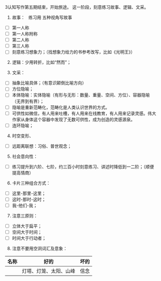 3认知写作第五期结束，开始旅途。
这一阶段，刻意练习故事、逻辑、文采。
1. 故事：   练习用 五种视角写故事

- [ ] 第一人称
- [ ]  第一人称附称
- [ ] 第二人称
- [ ] 第三人称
- [ ] 刻意练习想象力；（找想象力给力的书参考改写，比如《光明王》）

2. 逻辑：少用转折，比如“然而”；

3. 文采： 
- [ ] 抽象比喻具体；（有意识颠倒比喻方向）
- [ ] 方位隐喻；
- [ ] 本体隐喻：实体隐喻（有形与无形：数量、重量、空间、方位）、容器隐喻（无界到有界）；
- [ ] 隐喻是重新范畴化，范畴化是人类认识世界的方式。
- [ ] 可供性如微信，有人用来吐槽，有人用来在线教育，有人用来记录灵感。伟大作家从身体这个容器中发现了无数可供性，成为创造的灵感源泉。
- [ ] 连环隐喻； 

4. 时空变形、
- [ ] 远距离联想：习俗、普世观念；

5. 社会意向性：
- [ ] 练习提升到六阶、七阶，约三百小时刻意练习、讲述时降低到一二阶；（顺便提高情商）

6. 卡片三种组合方式：
- [ ] 这里-那里-这里；
- [ ] 这时-那时-这时；
- [ ] 我-他们-我；
7. 注意三原则：
- [ ] 立体大于扁平；
- [ ] 空间大于时间；
- [ ] 时间大于行动者；
8. 注意不要用空洞词汇及意象：

| 名称 | 好的 | 坏的 |
|:-:|:-:|:-:|
||灯塔、灯笼、太阳、山峰|信念|
